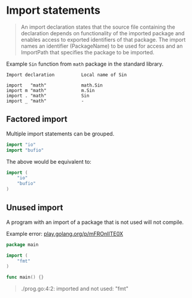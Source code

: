 # Import statements

> An import declaration states that the source file containing the declaration
> depends on functionality of the imported package and enables access to
> exported identifiers of that package. The import names an identifier
> (PackageName) to be used for access and an ImportPath that specifies the
> package to be imported.

Example `Sin` function from `math` package in the standard library.

```
Import declaration          Local name of Sin

import   "math"             math.Sin
import m "math"             m.Sin
import . "math"             Sin
import _ "math"             -
```

## Factored import

Multiple import statements can be grouped.

```go
import "io"
import "bufio"
```

The above would be equivalent to:

```go
import (
    "io"
    "bufio"
)
```

## Unused import

A program with an import of a package that is not used will not compile.

Example error: [play.golang.org/p/mFROnlITE0X](https://play.golang.org/p/mFROnlITE0X)

```go
package main

import (
	"fmt"
)

func main() {}
```

> ./prog.go:4:2: imported and not used: "fmt"
